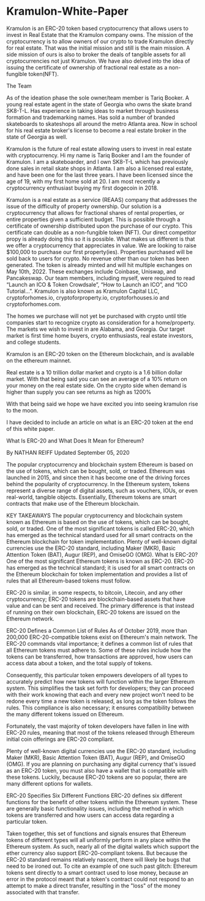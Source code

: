 # Kramulon-White-Paper

Kramulon is an ERC-20 token based cryptocurrency that allows users to invest in Real Estate that the Kramulon company owns. The mission of the cryptocurrency is to allow owners of our crypto to trade Kramulon directly for real estate. That was the initial mission and still is the main mission. A side mission of ours is also to broker the deals of tangible assets for all cryptocurrencies not just Kramulon. We have also delved into the idea of issuing the certificate of ownership of fractional real estate as a non-fungible token(NFT).

The Team

As of the ideation phase the sole owner/team member is Tariq Booker. A young real estate agent in the state of Georgia who owns the skate brand SK8-T-L. Has experience in taking ideas to market through business formation and trademarking names. Has sold a number of branded skateboards to skateshops all around the metro Atlanta area. Now in school for his real estate broker's license to become a real estate broker in the state of Georgia as well.

Kramulon is the future of real estate allowing users to invest in real estate with cryptocurrency. Hi my name is Tariq Booker and I am the founder of Kramulon. I am a skateboarder, and I own SK8-T-L which has previously done sales in retail skate shops in Atlanta. I am also a licensed real estate, and have been one for the last three years. I have been licensed since the age of 19, with my first home sold at 20. I am most recently a cryptocurrency enthusiast buying my first dogecoin in 2018. 

Kramulon is a real estate as a service (REAAS) company that addresses the issue of the difficulty of property ownership. Our solution is a cryptocurrency that allows for fractional shares of rental properties, or entire properties given a sufficient budget. This is possible through a certificate of ownership distributed upon the purchase of our crypto. This certificate can double as a non-fungible token (NFT). Our direct competitor propy is already doing this so it is possible. What makes us different is that we offer a cryptocurrency that appreciates in value. We are looking to raise $100,000 to purchase our first property(ies). Properties purchased will be sold back to users for crypto. No revenue other than our token has been generated. The token is already minted and will hit multiple exchanges on May 10th, 2022. These exchanges include Coinbase, Uniswap, and Pancakeswap. Our team members, including myself, were required to read “Launch an ICO & Token Crowdsale”, “How to Launch an ICO”, and “ICO Tutorial...”. Kramulon is also known as Kramulon Capital LLC, cryptoforhomes.io, cryptoforproperty.io, cryptoforhouses.io and cryptoforhomes.com. 

The homes we purchase will not yet be purchased with crypto until title companies start to recognize crypto as consideration for a home/property. The markets we wish to invest in are Alabama, and Georgia. Our target market is first time home buyers, crypto enthusiasts, real estate investors, and college students. 

Kramulon is an ERC-20 token on the Ethereum blockchain, and is available on the ethereum mainnet.

Real estate is a 10 trillion dollar market and crypto is a 1.6 billion dollar market. With that being said you can see an average of a 10% return on your money on the real estate side. On the crypto side when demand is higher than supply you can see returns as high as 1200%

With that being said we hope we have excited you into seeing kramulon rise to the moon.


I have decided to include an article on what is an ERC-20 token at the end of this white paper.

What Is ERC-20 and What Does It Mean for Ethereum?

By NATHAN REIFF Updated September 05, 2020

The popular cryptocurrency and blockchain system Ethereum is based on the use of tokens, which can be bought, sold, or traded. Ethereum was launched in 2015, and since then it has become one of the driving forces behind the popularity of cryptocurrency. In the Ethereum system, tokens represent a diverse range of digital assets, such as vouchers, IOUs, or even real-world, tangible objects. Essentially, Ethereum tokens are smart contracts that make use of the Ethereum blockchain.


KEY TAKEAWAYS
The popular cryptocurrency and blockchain system known as Ethereum is based on the use of tokens, which can be bought, sold, or traded.
One of the most significant tokens is called ERC-20, which has emerged as the technical standard used for all smart contracts on the Ethereum blockchain for token implementation.
Plenty of well-known digital currencies use the ERC-20 standard, including Maker (MKR), Basic Attention Token (BAT), Augur (REP), and OmiseGO (OMG).
What Is ERC-20?
One of the most significant Ethereum tokens is known as ERC-20. ERC-20 has emerged as the technical standard; it is used for all smart contracts on the Ethereum blockchain for token implementation and provides a list of rules that all Ethereum-based tokens must follow.


ERC-20 is similar, in some respects, to bitcoin, Litecoin, and any other cryptocurrency; ERC-20 tokens are blockchain-based assets that have value and can be sent and received. The primary difference is that instead of running on their own blockchain, ERC-20 tokens are issued on the Ethereum network.

ERC-20 Defines a Common List of Rules
As of October 2019, more than 200,000 ERC-20-compatible tokens exist on Ethereum's main network. The ERC-20 commands vital importance; it defines a common list of rules that all Ethereum tokens must adhere to. Some of these rules include how the tokens can be transferred, how transactions are approved, how users can access data about a token, and the total supply of tokens. 


Consequently, this particular token empowers developers of all types to accurately predict how new tokens will function within the larger Ethereum system. This simplifies the task set forth for developers; they can proceed with their work knowing that each and every new project won't need to be redone every time a new token is released, as long as the token follows the rules. This compliance is also necessary; it ensures compatibility between the many different tokens issued on Ethereum.

Fortunately, the vast majority of token developers have fallen in line with ERC-20 rules, meaning that most of the tokens released through Ethereum initial coin offerings are ERC-20 compliant.

Plenty of well-known digital currencies use the ERC-20 standard, including Maker (MKR), Basic Attention Token (BAT), Augur (REP), and OmiseGO (OMG). If you are planning on purchasing any digital currency that's issued as an ERC-20 token, you must also have a wallet that is compatible with these tokens. Luckily, because ERC-20 tokens are so popular, there are many different options for wallets.

ERC-20 Specifies Six Different Functions
ERC-20 defines six different functions for the benefit of other tokens within the Ethereum system. These are generally basic functionality issues, including the method in which tokens are transferred and how users can access data regarding a particular token.

Taken together, this set of functions and signals ensures that Ethereum tokens of different types will all uniformly perform in any place within the Ethereum system. As such, nearly all of the digital wallets which support the ether currency also support ERC-20-compliant tokens. But because the ERC-20 standard remains relatively nascent, there will likely be bugs that need to be ironed out. To cite an example of one such past glitch: Ethereum tokens sent directly to a smart contract used to lose money, because an error in the protocol meant that a token's contract could not respond to an attempt to make a direct transfer, resulting in the "loss" of the money associated with that transfer.
